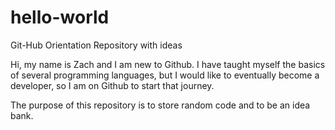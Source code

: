 # hello-world
Git-Hub Orientation Repository with ideas

Hi, my name is Zach and I am new to Github. I have taught myself the basics of several programming languages, but I would like to eventually become a developer, so I am on Github to start that journey.

The purpose of this repository is to store random code and to be an idea bank.
